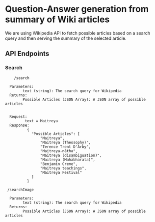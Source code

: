 # Question-Answer generation from summary of Wiki articles

We are using Wikipedia API to fetch possible articles based on a search query and then serving the summary of the selected article. 

## API Endpoints
### Search
```
    /search
 ```
      Parameters:
            text (string): The search query for Wikipedia
      Returns:
            Possible Articles (JSON Array): A JSON array of possible articles


      Request:
             text = Maitreya
      Response:
              {
                "Possible Articles": [
                    "Maitreya",
                    "Maitreya (Theosophy)",
                    "Terence Trent D'Arby",
                    "Maitreya-nātha",
                    "Maitreya (disambiguation)",
                    "Maitreya (Mahābhārata)",
                    "Benjamin Creme",
                    "Maitreya teachings",
                    "Maitreya Festival"
                ]
              }
```
 /searchImage
```
      Parameters:
            text (string): The search query for Wikipedia
      Returns:
            Possible Articles (JSON Array): A JSON array of possible articles
